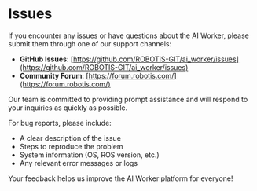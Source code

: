 # Issues

If you encounter any issues or have questions about the AI Worker, please submit them through one of our support channels:

- **GitHub Issues**: [https://github.com/ROBOTIS-GIT/ai_worker/issues](https://github.com/ROBOTIS-GIT/ai_worker/issues)
- **Community Forum**: [https://forum.robotis.com/](https://forum.robotis.com/)

Our team is committed to providing prompt assistance and will respond to your inquiries as quickly as possible.

For bug reports, please include:
- A clear description of the issue
- Steps to reproduce the problem
- System information (OS, ROS version, etc.)
- Any relevant error messages or logs

Your feedback helps us improve the AI Worker platform for everyone!
